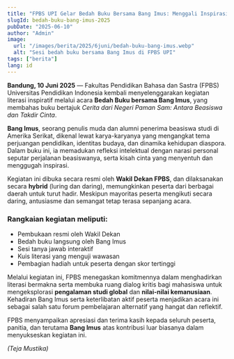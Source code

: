 ```yaml
---
title: "FPBS UPI Gelar Bedah Buku Bersama Bang Imus: Menggali Inspirasi dari Negeri Paman Sam"
slugId: bedah-buku-bang-imus-2025
pubDate: "2025-06-10"
author: "Admin"
image:
  url: "/images/berita/2025/6juni/bedah-buku-bang-imus.webp"
  alt: "Sesi bedah buku bersama Bang Imus di FPBS UPI"
tags: ["berita"]
lang: id
---
```


**Bandung, 10 Juni 2025** — Fakultas Pendidikan Bahasa dan Sastra (FPBS) Universitas Pendidikan Indonesia kembali menyelenggarakan kegiatan literasi inspiratif melalui acara **Bedah Buku bersama Bang Imus**, yang membahas buku bertajuk *Cerita dari Negeri Paman Sam: Antara Beasiswa dan Takdir Cinta*.

**Bang Imus**, seorang penulis muda dan alumni penerima beasiswa studi di Amerika Serikat, dikenal lewat karya-karyanya yang mengangkat tema perjuangan pendidikan, identitas budaya, dan dinamika kehidupan diaspora. Dalam buku ini, ia memadukan refleksi intelektual dengan narasi personal seputar perjalanan beasiswanya, serta kisah cinta yang menyentuh dan menggugah inspirasi.

Kegiatan ini dibuka secara resmi oleh **Wakil Dekan FPBS**, dan dilaksanakan secara **hybrid** (luring dan daring), memungkinkan peserta dari berbagai daerah untuk turut hadir. Meskipun mayoritas peserta mengikuti secara daring, antusiasme dan semangat tetap terasa sepanjang acara.

### Rangkaian kegiatan meliputi:
- Pembukaan resmi oleh Wakil Dekan  
- Bedah buku langsung oleh Bang Imus  
- Sesi tanya jawab interaktif  
- Kuis literasi yang menguji wawasan  
- Pembagian hadiah untuk peserta dengan skor tertinggi

Melalui kegiatan ini, FPBS menegaskan komitmennya dalam menghadirkan literasi bermakna serta membuka ruang dialog kritis bagi mahasiswa untuk mengeksplorasi **pengalaman studi global** dan **nilai-nilai kemanusiaan**. Kehadiran Bang Imus serta keterlibatan aktif peserta menjadikan acara ini sebagai salah satu forum pembelajaran alternatif yang hangat dan reflektif.

FPBS menyampaikan apresiasi dan terima kasih kepada seluruh peserta, panitia, dan terutama **Bang Imus** atas kontribusi luar biasanya dalam menyukseskan kegiatan ini.

*(Teja Mustika)*
